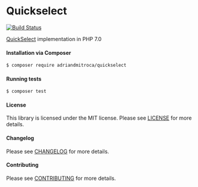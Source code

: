 Quickselect
================
[![Build Status](https://travis-ci.org/adriandmitroca/quickselect.svg?branch=master)](https://travis-ci.org/adriandmitroca/quickselect)

[QuickSelect](https://en.wikipedia.org/wiki/Quickselect) implementation in PHP 7.0

#### Installation via Composer
``` bash
$ composer require adriandmitroca/quickselect
```

#### Running tests
``` bash
$ composer test
```

#### License
This library is licensed under the MIT license. Please see [LICENSE](LICENSE.md) for more details.

#### Changelog
Please see [CHANGELOG](CHANGELOG.md) for more details.

#### Contributing
Please see [CONTRIBUTING](CONTRIBUTING.md) for more details.
